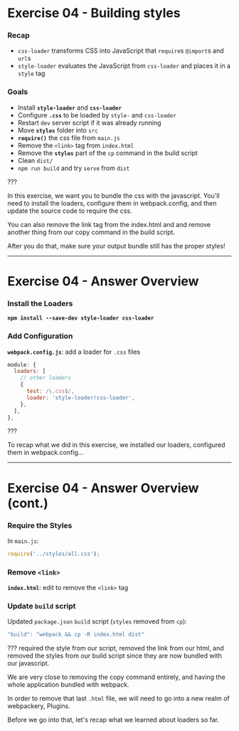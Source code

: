 # Exercise 04 - Building styles

### Recap

- `css-loader` transforms CSS into JavaScript that `require`s `@import`s and `url`s
- `style-loader` evaluates the JavaScript from `css-loader` and places it in a `style` tag

### Goals

- Install **`style-loader`** and **`css-loader`**
- Configure **`.css`** to be loaded by `style-` and `css-loader`
- Restart `dev` server script if it was already running
- Move **`styles`** folder into `src`
- **`require()`** the css file from `main.js`
- Remove the `<link>` tag from `index.html`
- Remove the **`styles`** part of the `cp` command in the build script
- Clean `dist/`
- `npm run build` and try `serve` from `dist`

???

In this exercise, we want you to bundle the css with the javascript.  You'll need to install the loaders, configure them in webpack.config, and then update the source code to require the css.

You can also remove the link tag from the index.html and and remove another
thing from our copy command in the build script.

After you do that, make sure your output bundle still has the proper styles!

---

# Exercise 04 - Answer Overview

### Install the Loaders

**`npm install --save-dev style-loader css-loader`**

### Add Configuration

**`webpack.config.js`**: add a loader for `.css` files

```js
module: {
  loaders: [
    // other loaders
    {
      test: /\.css$/,
      loader: 'style-loader!css-loader',
    },
  ],
},
```

???

To recap what we did in this exercise, we installed our loaders, configured them in webpack.config...

---

# Exercise 04 - Answer Overview (cont.)

### Require the Styles

In `main.js`:

```js
require('../styles/all.css');
```


### Remove `<link>`

**`index.html`**: edit to remove the `<link>` tag


### Update `build` script

Updated `package.json` `build` script (`styles` removed from `cp`):

```js
"build": "webpack && cp -R index.html dist"
```

???
required the style from our script, removed the link from our html, and removed the styles from our build script since they are now bundled with our javascript.

We are very close to removing the copy command entirely, and having the whole application bundled with webpack.

In order to remove that last `.html` file, we will need to go into a new realm of webpackery, Plugins.

Before we go into that, let's recap what we learned about loaders so far.
